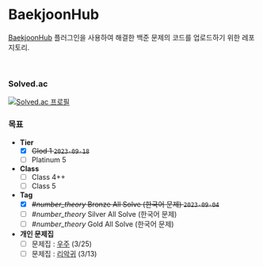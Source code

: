 # BaekjoonHub

[BaekjoonHub](https://github.com/BaekjoonHub/BaekjoonHub) 플러그인을 사용하여 해결한 백준 문제의 코드를 업로드하기 위한 레포지토리.

<br>

### Solved.ac
[![Solved.ac 프로필](http://mazassumnida.wtf/api/v2/generate_badge?boj=jwst0210)](https://solved.ac/jwst0210)

### 목표
- **Tier**
  - [x] ~~Glod 1 `2023-09-18`~~
  - [ ] Platinum 5
- **Class**  
  - [ ] Class 4++
  - [ ] Class 5
- **Tag**
  - [x] ~~_\#number_theory_ Bronze All Solve (한국어 문제) `2023-09-04`~~
  - [ ] _\#number_theory_ Silver All Solve (한국어 문제)
  - [ ] _\#number_theory_ Gold All Solve (한국어 문제)
- **개인 문제집**
  - [ ] 문제집 : [우주](https://www.acmicpc.net/workbook/view/16027) (3/25)
  - [ ] 문제집 : [리악귀](https://www.acmicpc.net/workbook/view/16673) (3/13)
